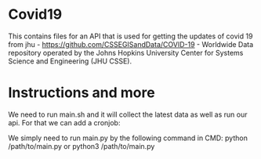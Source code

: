 # Covid19

This contains files for an API that is used for getting the updates of covid 19 from jhu - https://github.com/CSSEGISandData/COVID-19 - Worldwide Data repository operated by the Johns Hopkins University Center for Systems Science and Engineering (JHU CSSE).

# Instructions and more

We need to run main.sh and it will collect the latest data as well as run our api. 
For that we can add a cronjob:

We simply need to run main.py by the following command in CMD:
python /path/to/main.py
or
python3 /path/to/main.py
